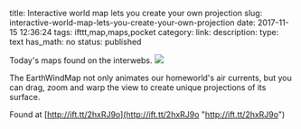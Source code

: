 title: Interactive world map lets you create your own projection
slug: interactive-world-map-lets-you-create-your-own-projection
date: 2017-11-15 12:36:24
tags: ifttt,map,maps,pocket
category: 
link: 
description: 
type: text
has_math: no
status: published

Today's maps found on the interwebs. ![](http://ift.tt/2zBciZB)  
  

The EarthWindMap not only animates our homeworld's air currents, but you can drag, zoom and warp the view to create unique projections of its surface.  
  

Found at [http://ift.tt/2hxRJ9o](http://ift.tt/2hxRJ9o "http://ift.tt/2hxRJ9o")



